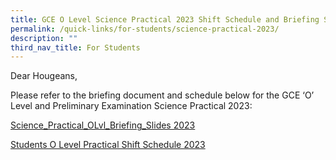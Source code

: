 ```yaml
---
title: GCE O Level Science Practical 2023 Shift Schedule and Briefing Slides
permalink: /quick-links/for-students/science-practical-2023/
description: ""
third_nav_title: For Students
---
```

Dear Hougeans,

Please refer to the briefing document and schedule below for the GCE ‘O’ Level and Preliminary Examination Science Practical 2023:

[Science\_Practical\_OLvl\_Briefing\_Slides 2023](https://www.hougangsec.moe.edu.sg/files/Timetables/science_practical_olvl_briefing_slides%202023.pdf)

[Students O Level Practical Shift Schedule 2023](/files/Timetables/students%20o%20level%20practical%20shift%20schedule%202023.pdf)